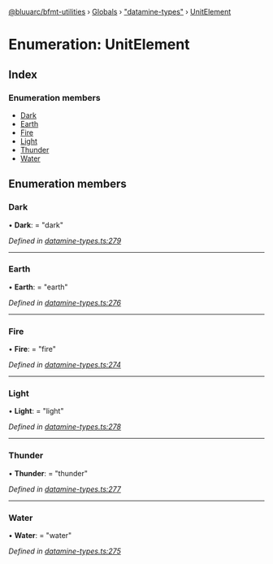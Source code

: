 [@bluuarc/bfmt-utilities](../README.md) › [Globals](../globals.md) › ["datamine-types"](../modules/_datamine_types_.md) › [UnitElement](_datamine_types_.unitelement.md)

# Enumeration: UnitElement

## Index

### Enumeration members

* [Dark](_datamine_types_.unitelement.md#dark)
* [Earth](_datamine_types_.unitelement.md#earth)
* [Fire](_datamine_types_.unitelement.md#fire)
* [Light](_datamine_types_.unitelement.md#light)
* [Thunder](_datamine_types_.unitelement.md#thunder)
* [Water](_datamine_types_.unitelement.md#water)

## Enumeration members

###  Dark

• **Dark**: = "dark"

*Defined in [datamine-types.ts:279](https://github.com/BluuArc/bfmt-utilities/blob/2dbb89b/src/datamine-types.ts#L279)*

___

###  Earth

• **Earth**: = "earth"

*Defined in [datamine-types.ts:276](https://github.com/BluuArc/bfmt-utilities/blob/2dbb89b/src/datamine-types.ts#L276)*

___

###  Fire

• **Fire**: = "fire"

*Defined in [datamine-types.ts:274](https://github.com/BluuArc/bfmt-utilities/blob/2dbb89b/src/datamine-types.ts#L274)*

___

###  Light

• **Light**: = "light"

*Defined in [datamine-types.ts:278](https://github.com/BluuArc/bfmt-utilities/blob/2dbb89b/src/datamine-types.ts#L278)*

___

###  Thunder

• **Thunder**: = "thunder"

*Defined in [datamine-types.ts:277](https://github.com/BluuArc/bfmt-utilities/blob/2dbb89b/src/datamine-types.ts#L277)*

___

###  Water

• **Water**: = "water"

*Defined in [datamine-types.ts:275](https://github.com/BluuArc/bfmt-utilities/blob/2dbb89b/src/datamine-types.ts#L275)*
